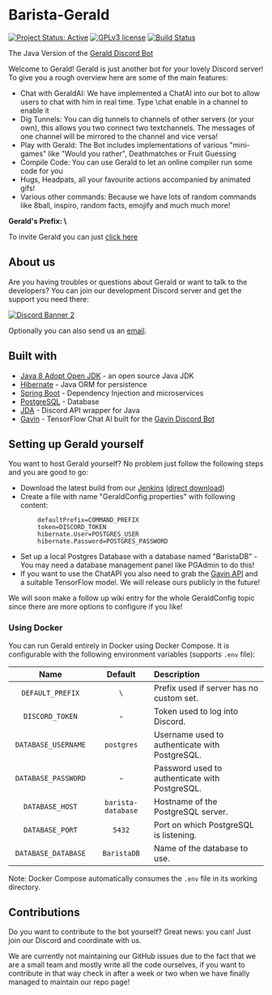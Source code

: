 # Barista-Gerald
[![Project Status: Active](https://www.repostatus.org/badges/latest/active.svg)](https://www.repostatus.org/#active) [![GPLv3 license](https://img.shields.io/badge/License-GPLv3-blue.svg)](https://www.gnu.org/licenses/gpl-3.0) [![Build Status](https://jenkins.voidtech.de/buildStatus/icon?job=Barista+Gerald)](https://jenkins.voidtech.de/job/Barista%20Gerald/)

The Java Version of the [Gerald Discord Bot](https://github.com/Elementalmp4/GeraldCore)

Welcome to Gerald! Gerald is just another bot for your lovely Discord server! To give you a rough overview here are some of the main features:
- Chat with GeraldAI: We have implemented a ChatAI into our bot to allow users to chat with him in real time. Type \chat enable in a channel to enable it
- Dig Tunnels: You can dig tunnels to channels of other servers (or your own), this allows you two connect two textchannels. The messages of one channel will be mirrored to the channel and vice versa!
- Play with Gerald: The Bot includes implementations of various "mini-games" like "Would you rather", Deathmatches or Fruit Guessing
- Compile Code: You can use Gerald to let an online compiler run some code for you
- Hugs, Headpats, all your favourite actions accompanied by animated gifs!
- Various other commands: Because we have lots of random commands like 8ball, inspiro, random facts, emojify and much much more!

**Gerald's Prefix: \\**

To invite Gerald you can just [click here](https://discord.com/api/oauth2/authorize?client_id=555816892141404163&permissions=805694544&scope=bot)
## About us
Are you having troubles or questions about Gerald or want to talk to the developers? You can join our development Discord server and get the support you need there:

[![Discord Banner 2](https://discordapp.com/api/guilds/729317146127106059/widget.png?style=banner2)](https://discord.gg/mNmgHgjDGz)

Optionally you can also send us an [email](mailto:gerald@voidtech.de).

## Built with
- [Java 8 Adopt Open JDK](https://adoptopenjdk.net/) - an open source Java JDK
- [Hibernate](https://hibernate.org/) - Java ORM for persistence
- [Spring Boot](https://spring.io/projects/spring-boot) - Dependency Injection and microservices
- [PostgreSQL](https://www.postgresql.org/) - Database
- [JDA](https://github.com/DV8FromTheWorld/JDA) -  Discord API wrapper for Java
- [Gavin](https://github.com/Scot-Survivor/GavinFastAPI) - TensorFlow Chat AI built for the [Gavin Discord Bot](https://github.com/Scot-Survivor/GavinTraining)

## Setting up Gerald yourself
You want to host Gerald yourself? No problem just follow the following steps and you are good to go:
- Download the latest build from our [Jenkins](https://jenkins.voidtech.de/job/Barista%20Gerald/lastSuccessfulBuild/)    ([direct download](https://jenkins.voidtech.de/job/Barista%20Gerald/lastSuccessfulBuild/artifact/target/original-BaristaGerald-0.0.1-SNAPSHOT.jar))
- Create a file with name "GeraldConfig.properties" with following content:
```
        defaultPrefix=COMMAND_PREFIX
        token=DISCORD_TOKEN
        hibernate.User=POSTGRES_USER
        hibernate.Password=POSTGRES_PASSWORD
```

- Set up a local Postgres Database with a database named "BaristaDB" - You may need a database management panel like PGAdmin to do this!
- If you want to use the ChatAPI you also need to grab the [Gavin API](https://github.com/Scot-Survivor/GavinFastAPI) and a suitable TensorFlow model. We will release ours publicly in the future!

We will soon make a follow up wiki entry for the whole GeraldConfig topic since there are more options to configure if you like!

### Using Docker

You can run Gerald entirely in Docker using Docker Compose. It is configurable with the following environment variables (supports `.env` file):

| <div style="width:150px">Name</div> |      Default       | Description                                    |
| :---------------------------------: | :----------------: | :--------------------------------------------- |
|          `DEFAULT_PREFIX`           |        `\`         | Prefix used if server has no custom set.       |
|           `DISCORD_TOKEN`           |         -          | Token used to log into Discord.                |
|         `DATABASE_USERNAME`         |     `postgres`     | Username used to authenticate with PostgreSQL. |
|         `DATABASE_PASSWORD`         |         -          | Password used to authenticate with PostgreSQL. |
|           `DATABASE_HOST`           | `barista-database` | Hostname of the PostgreSQL server.             |
|           `DATABASE_PORT`           |       `5432`       | Port on which PostgreSQL is listening.         |
|         `DATABASE_DATABASE`         |    `BaristaDB`     | Name of the database to use.                   |

Note: Docker Compose automatically consumes the `.env` file in its working directory.

## Contributions
Do you want to contribute to the bot yourself? Great news: you can! Just join our Discord and coordinate with us. 

We are currently not maintaining our GitHub issues due to the fact that we are a small team and mostly write all the code ourselves, if you want to contribute in that way check in after a week or two when we have finally managed to maintain our repo page!
